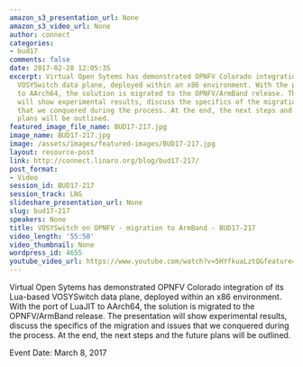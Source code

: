 ```yaml
---
amazon_s3_presentation_url: None
amazon_s3_video_url: None
author: connect
categories:
- bud17
comments: false
date: 2017-02-28 12:05:35
excerpt: Virtual Open Sytems has demonstrated OPNFV Colorado integration of its Lua-based
  VOSYSwitch data plane, deployed within an x86 environment. With the port of LuaJIT
  to AArch64, the solution is migrated to the OPNFV/ArmBand release. The presentation
  will show experimental results, discuss the specifics of the migration and issues
  that we conquered during the process. At the end, the next steps and the future
  plans will be outlined.
featured_image_file_name: BUD17-217.jpg
image_name: BUD17-217.jpg
image: /assets/images/featured-images/BUD17-217.jpg
layout: resource-post
link: http://connect.linaro.org/blog/bud17-217/
post_format:
- Video
session_id: BUD17-217
session_track: LNG
slideshare_presentation_url: None
slug: bud17-217
speakers: None
title: VOSYSwitch on OPNFV - migration to ArmBand - BUD17-217
video_length: '55:50'
video_thumbnail: None
wordpress_id: 4655
youtube_video_url: https://www.youtube.com/watch?v=5HYfkuaLztQ&feature=youtu.be
---
```


Virtual Open Sytems has demonstrated OPNFV Colorado integration of its Lua-based VOSYSwitch data plane, deployed within an x86 environment. With the port of LuaJIT to AArch64, the solution is migrated to the OPNFV/ArmBand release. The presentation will show experimental results, discuss the specifics of the migration and issues that we conquered during the process. At the end, the next steps and the future plans will be outlined.

Event Date: March 8, 2017
